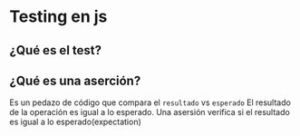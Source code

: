 # Testing en js

## ¿Qué es el test?

## ¿Qué es una aserción?

Es un pedazo de código que compara el `resultado` vs `esperado`
El resultado de la operación es igual a lo esperado.
Una asersión verifica si el resultado es igual a lo esperado(expectation)